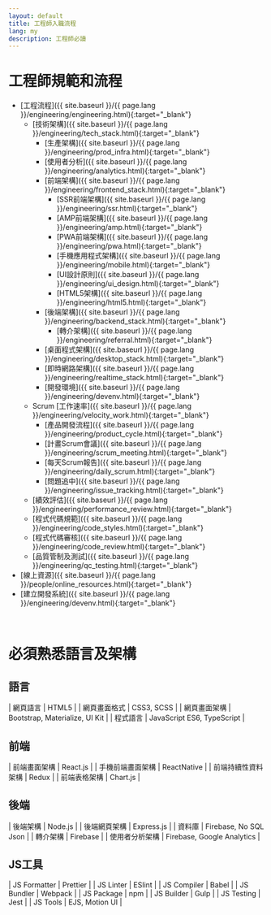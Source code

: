 ```yaml
---
layout: default
title: 工程師入職流程
lang: my
description: 工程師必讀
---
```


# 工程師規範和流程

* [工程流程]({{ site.baseurl }}/{{ page.lang }}/engineering/engineering.html){:target="_blank"}
    * [技術架構]({{ site.baseurl }}/{{ page.lang }}/engineering/tech_stack.html){:target="_blank"}
        * [生產架構]({{ site.baseurl }}/{{ page.lang }}/engineering/prod_infra.html){:target="_blank"}
        * [使用者分析]({{ site.baseurl }}/{{ page.lang }}/engineering/analytics.html){:target="_blank"}
        * [前端架構]({{ site.baseurl }}/{{ page.lang }}/engineering/frontend_stack.html){:target="_blank"}
            * [SSR前端架構]({{ site.baseurl }}/{{ page.lang }}/engineering/ssr.html){:target="_blank"}
            * [AMP前端架構]({{ site.baseurl }}/{{ page.lang }}/engineering/amp.html){:target="_blank"}
            * [PWA前端架構]({{ site.baseurl }}/{{ page.lang }}/engineering/pwa.html){:target="_blank"}
            * [手機應用程式架構]({{ site.baseurl }}/{{ page.lang }}/engineering/mobile.html){:target="_blank"}
            * [UI設計原則]({{ site.baseurl }}/{{ page.lang }}/engineering/ui_design.html){:target="_blank"}
            * [HTML5架構]({{ site.baseurl }}/{{ page.lang }}/engineering/html5.html){:target="_blank"}
        * [後端架構]({{ site.baseurl }}/{{ page.lang }}/engineering/backend_stack.html){:target="_blank"}
            * [轉介架構]({{ site.baseurl }}/{{ page.lang }}/engineering/referral.html){:target="_blank"}
        * [桌面程式架構]({{ site.baseurl }}/{{ page.lang }}/engineering/desktop_stack.html){:target="_blank"}
        * [即時網路架構]({{ site.baseurl }}/{{ page.lang }}/engineering/realtime_stack.html){:target="_blank"}
        * [開發環境]({{ site.baseurl }}/{{ page.lang }}/engineering/devenv.html){:target="_blank"}
	* Scrum [工作速率]({{ site.baseurl }}/{{ page.lang }}/engineering/velocity_work.html){:target="_blank"}
        * [產品開發流程]({{ site.baseurl }}/{{ page.lang }}/engineering/product_cycle.html){:target="_blank"}
        * [計畫Scrum會議]({{ site.baseurl }}/{{ page.lang }}/engineering/scrum_meeting.html){:target="_blank"}
        * [每天Scrum報告]({{ site.baseurl }}/{{ page.lang }}/engineering/daily_scrum.html){:target="_blank"}
        * [問題追中]({{ site.baseurl }}/{{ page.lang }}/engineering/issue_tracking.html){:target="_blank"}
    * [績效評估]({{ site.baseurl }}/{{ page.lang }}/engineering/performance_review.html){:target="_blank"}
    * [程式代碼規範]({{ site.baseurl }}/{{ page.lang }}/engineering/code_styles.html){:target="_blank"}
    * [程式代碼審核]({{ site.baseurl }}/{{ page.lang }}/engineering/code_review.html){:target="_blank"}
    * [品質管制及測試]({{ site.baseurl }}/{{ page.lang }}/engineering/qc_testing.html){:target="_blank"}
* [線上資源]({{ site.baseurl }}/{{ page.lang }}/people/online_resources.html){:target="_blank"}
* [建立開發系統]({{ site.baseurl }}/{{ page.lang }}/engineering/devenv.html){:target="_blank"}

<br>

# 必須熟悉語言及架構

## 語言

| 網頁語言 | HTML5 |
| 網頁畫面格式 | CSS3, SCSS |
| 網頁畫面架構 | Bootstrap, Materialize, UI Kit |
| 程式語言 | JavaScript ES6, TypeScript |

## 前端

| 前端畫面架構 | React.js |
| 手機前端畫面架構 | ReactNative |
| 前端持續性資料架構 | Redux |
| 前端表格架構 | Chart.js |

## 後端

| 後端架構 | Node.js |
| 後端網頁架構 | Express.js |
| 資料庫 | Firebase, No SQL Json |
| 轉介架構 | Firebase |
| 使用者分析架構 | Firebase, Google Analytics |

## JS工具

| JS Formatter | Prettier |
| JS Linter | ESlint |
| JS Compiler | Babel |
| JS Bundler | Webpack |
| JS Package | npm |
| JS Builder | Gulp |
| JS Testing | Jest |
| JS Tools | EJS, Motion UI |